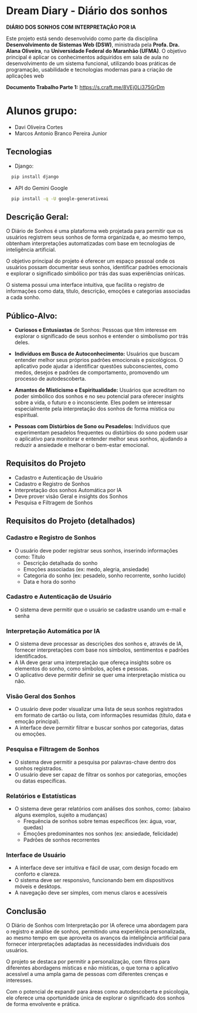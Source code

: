 # Dream Diary - Diário dos sonhos


  
**DIÁRIO DOS SONHOS COM INTERPRETAÇÃO POR IA**

Este projeto está sendo desenvolvido como parte da disciplina **Desenvolvimento de Sistemas Web (DSW)**, ministrada pela **Profa. Dra. Alana Oliveira**, na **Universidade Federal do Maranhão (UFMA)**. O objetivo principal é aplicar os conhecimentos adquiridos em sala de aula no desenvolvimento de um sistema funcional, utilizando boas práticas de programação, usabilidade e tecnologias modernas para a criação de aplicações web

**Documento Trabalho Parte 1:** https://s.craft.me/8VEj0Li375GrDm

# Alunos grupo: 
- Davi Oliveira Cortes 
- Marcos Antonio Branco Pereira Junior

## Tecnologias 
- Django:
 ```bash
   pip install django
```

- API do Gemini Google
 ```bash
   pip install -q -U google-generativeai
```

## Descrição Geral:

O Diário de Sonhos é uma plataforma web projetada para permitir que os usuários
registrem seus sonhos de forma organizada e, ao mesmo tempo, obtenham interpretações
automatizadas com base em tecnologias de inteligência artificial.

O objetivo principal do
projeto é oferecer um espaço pessoal onde os usuários possam documentar seus sonhos,
identificar padrões emocionais e explorar o significado simbólico por trás das suas
experiências oníricas.

O sistema possui uma interface intuitiva, que facilita o registro de informações como data,
título, descrição, emoções e categorias associadas a cada sonho.

## Público-Alvo:
- **Curiosos e Entusiastas** de Sonhos: Pessoas que têm interesse em explorar o significado
de seus sonhos e entender o simbolismo por trás deles.

- **Indivíduos em Busca de Autoconhecimento:** Usuários que buscam entender melhor
seus próprios padrões emocionais e psicológicos. O aplicativo pode ajudar a identificar
questões subconscientes, como medos, desejos e padrões de comportamento,
promovendo um processo de autodescoberta.

- **Amantes de Misticismo e Espiritualidade:** Usuários que acreditam no poder simbólico
dos sonhos e no seu potencial para oferecer insights sobre a vida, o futuro e o
inconsciente. Eles podem se interessar especialmente pela interpretação dos sonhos de
forma mística ou espiritual.
 
- **Pessoas com Distúrbios de Sono ou Pesadelos:** Indivíduos que experimentam
pesadelos frequentes ou distúrbios do sono podem usar o aplicativo para monitorar e
entender melhor seus sonhos, ajudando a reduzir a ansiedade e melhorar o bem-estar
emocional.

## Requisitos do Projeto
- Cadastro e Autenticação de Usuário
- Cadastro e Registro de Sonhos
- Interpretação dos sonhos Automática por IA
- Deve prover visão Geral e insights dos Sonhos
- Pesquisa e Filtragem de Sonhos

## Requisitos do Projeto (detalhados)

### Cadastro e Registro de Sonhos
- O usuário deve poder registrar seus sonhos, inserindo informações como:
Título
  - Descrição detalhada do sonho
  - Emoções associadas (ex: medo, alegria, ansiedade)
  - Categoria do sonho (ex: pesadelo, sonho recorrente, sonho lucido)
  - Data e hora do sonho
### Cadastro e Autenticação de Usuário
  - O sistema deve permitir que o usuário se cadastre usando um e-mail e senha
### Interpretação Automática por IA
  - O sistema deve processar as descrições dos sonhos e, através de IA, fornecer interpretações com base nos símbolos, sentimentos e padrões identificados.
  - A IA deve gerar uma interpretação que ofereça insights sobre os elementos do sonho, como símbolos, ações e pessoas.
  - O aplicativo deve permitir definir se quer uma interpretação mística ou não.
### Visão Geral dos Sonhos
  -  O usuário deve poder visualizar uma lista de seus sonhos registrados em formato de cartão ou lista, com informações resumidas (título, data e emoção principal).
  - A interface deve permitir filtrar e buscar sonhos por categorias, datas ou emoções.
### Pesquisa e Filtragem de Sonhos
  - O sistema deve permitir a pesquisa por palavras-chave dentro dos sonhos registrados.
  - O usuário deve ser capaz de filtrar os sonhos por categorias, emoções ou datas específicas.
### Relatórios e Estatísticas
- O sistema deve gerar relatórios com análises dos sonhos, como: (abaixo alguns exemplos, sujeito a mudanças)
  - Frequência de sonhos sobre temas específicos (ex: água, voar, quedas)
  - Emoções predominantes nos sonhos (ex: ansiedade, felicidade)
  - Padrões de sonhos recorrentes
### Interface de Usuário
- A interface deve ser intuitiva e fácil de usar, com design focado em conforto e clareza.
- O sistema deve ser responsivo, funcionando bem em dispositivos móveis e desktops.
- A navegação deve ser simples, com menus claros e acessíveis

## Conclusão

O Diário de Sonhos com Interpretação por IA oferece uma abordagem para o registro e análise de sonhos, permitindo uma experiência personalizada, ao mesmo tempo em que aproveita os avanços da inteligência artificial para fornecer interpretações adaptadas às necessidades individuais dos usuários.

O projeto se destaca por permitir a personalização, com filtros para diferentes abordagens místicas e não místicas, o que torna o aplicativo acessível a uma ampla gama de pessoas com diferentes crenças e interesses.

Com o potencial de expandir para áreas como autodescoberta e psicologia, ele oferece uma oportunidade única de explorar o significado dos sonhos de forma envolvente e prática.
